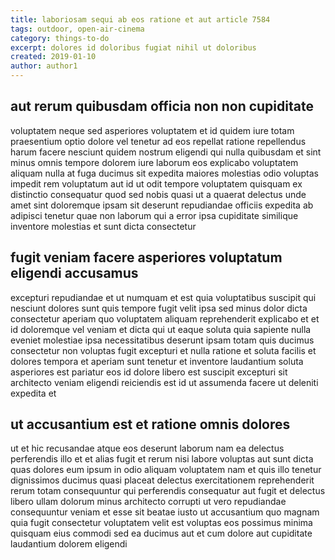 ```yaml
---
title: laboriosam sequi ab eos ratione et aut article 7584
tags: outdoor, open-air-cinema
category: things-to-do
excerpt: dolores id doloribus fugiat nihil ut doloribus
created: 2019-01-10
author: author1
---
```


## aut rerum quibusdam officia non non cupiditate

voluptatem neque sed asperiores voluptatem et id quidem iure totam praesentium optio dolore vel tenetur ad eos repellat ratione repellendus harum facere nesciunt quidem nostrum eligendi qui nulla quibusdam et sint minus omnis tempore dolorem iure laborum eos explicabo voluptatem aliquam nulla at fuga ducimus sit expedita maiores molestias odio voluptas impedit rem voluptatum aut id ut odit tempore voluptatem quisquam ex distinctio consequatur quod sed nobis quasi ut a quaerat delectus unde amet sint doloremque ipsam sit deserunt repudiandae officiis expedita ab adipisci tenetur quae non laborum qui a error ipsa cupiditate similique inventore molestias et sunt dicta consectetur

## fugit veniam facere asperiores voluptatum eligendi accusamus

excepturi repudiandae et ut numquam et est quia voluptatibus suscipit qui nesciunt dolores sunt quis tempore fugit velit ipsa sed minus dolor dicta consectetur aperiam quo voluptatem aliquam reprehenderit explicabo et et id doloremque vel veniam et dicta qui ut eaque soluta quia sapiente nulla eveniet molestiae ipsa necessitatibus deserunt ipsam totam quis ducimus consectetur non voluptas fugit excepturi et nulla ratione et soluta facilis et dolores tempora et aperiam sunt tenetur et inventore laudantium soluta asperiores est pariatur eos id dolore libero est suscipit excepturi sit architecto veniam eligendi reiciendis est id ut assumenda facere ut deleniti expedita et

## ut accusantium est et ratione omnis dolores

ut et hic recusandae atque eos deserunt laborum nam ea delectus perferendis illo et et alias fugit et rerum nisi labore voluptas aut sunt dicta quas dolores eum ipsum in odio aliquam voluptatem nam et quis illo tenetur dignissimos ducimus quasi placeat delectus exercitationem reprehenderit rerum totam consequuntur qui perferendis consequatur aut fugit et delectus libero ullam dolorum minus architecto corrupti ut vero repudiandae consequuntur veniam et esse sit beatae iusto ut accusantium quo magnam quia fugit consectetur voluptatem velit est voluptas eos possimus minima quisquam eius commodi sed ea ducimus aut et cum dolore aut cupiditate laudantium dolorem eligendi
